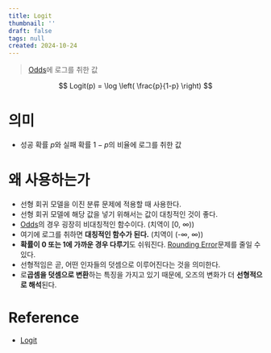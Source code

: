 ```yaml
---
title: Logit
thumbnail: ''
draft: false
tags: null
created: 2024-10-24
---
```



 > 
 > [Odds](Odds.md)에 로그를 취한 값

$$
Logit(p) = \log \left( \frac{p}{1-p} \right)
$$

# 의미

* 성공 확률 $p$와 실패 확률 $1-p$의 비율에 로그를 취한 값

# 왜 사용하는가

* 선형 회귀 모델을 이진 분류 문제에 적용할 때 사용한다.
* 선형 회귀 모델에 해당 값을 넣기 위해서는 값이 대칭적인 것이 좋다.
* [Odds](Odds.md)의 경우 굉장히 비대칭적인 함수이다. (치역이 \[0, ∞))
* 여기에 로그를 취하면 **대칭적인 함수가 된다.** (치역이 (-∞, ∞))
* **확률이 0 또는 1에 가까운 경우 다루기**도 쉬워진다. [Rounding Error](../../Engineering/Numerical%20Analysis/Rounding%20Error.md)문제를 줄일 수 있다.
* 선형적임은 곧, 어떤 인자들의 덧셈으로 이루어진다는 것을 의미한다.
* 로**곱셈을 덧셈으로 변환**하는 특징을 가지고 있기 때문에, 오즈의 변화가 더 **선형적으로 해석**된다.

# Reference

* [Logit](https://en.wikipedia.org/wiki/Logit)
